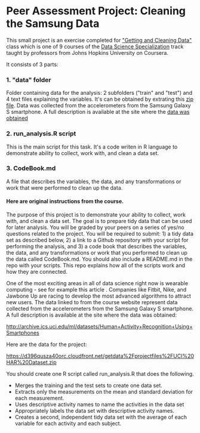 Peer Assessment Project: Cleaning the Samsung Data
===========

This small project is an exercise completed for ["Getting and Cleaning Data"](https://class.coursera.org/getdata-002/) class which is one of 9 courses of the [Data Science Specialization](https://www.coursera.org/specialization/jhudatascience/1) track taught by professors from Johns Hopkins University on Coursera. 

It consists of 3 parts:
### 1. "data" folder
Folder containing data for the analysis: 2 subfolders ("train" and "test") and 4 text files explaining the variables. It's can be obtained by extrating this [zip file](https://d396qusza40orc.cloudfront.net/getdata%2Fprojectfiles%2FUCI%20HAR%20Dataset.zip).
Data was collected from the accelerometers from the Samsung Galaxy S smartphone. A full description is available at the site where the [data was obtained](http://archive.ics.uci.edu/ml/datasets/Human+Activity+Recognition+Using+Smartphones)

### 2. run_analysis.R script
This is the main script for this task. It's a code writen in R language to demonstrate ability to collect, work with, and clean a data set.

### 3. CodeBook.md
A file that describes the variables, the data, and any transformations or work that were performed to clean up the data.


#### Here are original instructions from the course.
The purpose of this project is to demonstrate your ability to collect, work with, and clean a data set. The goal is to prepare tidy data that can be used for later analysis. You will be graded by your peers on a series of yes/no questions related to the project. You will be required to submit: 1) a tidy data set as described below, 2) a link to a Github repository with your script for performing the analysis, and 3) a code book that describes the variables, the data, and any transformations or work that you performed to clean up the data called CodeBook.md. You should also include a README.md in the repo with your scripts. This repo explains how all of the scripts work and how they are connected.  

One of the most exciting areas in all of data science right now is wearable computing - see for example this article . Companies like Fitbit, Nike, and Jawbone Up are racing to develop the most advanced algorithms to attract new users. The data linked to from the course website represent data collected from the accelerometers from the Samsung Galaxy S smartphone. A full description is available at the site where the data was obtained: 

http://archive.ics.uci.edu/ml/datasets/Human+Activity+Recognition+Using+Smartphones 

Here are the data for the project: 

https://d396qusza40orc.cloudfront.net/getdata%2Fprojectfiles%2FUCI%20HAR%20Dataset.zip 

You should create one R script called run_analysis.R that does the following. 
* Merges the training and the test sets to create one data set.
* Extracts only the measurements on the mean and standard deviation for each measurement. 
* Uses descriptive activity names to name the activities in the data set
* Appropriately labels the data set with descriptive activity names. 
* Creates a second, independent tidy data set with the average of each variable for each activity and each subject. 
